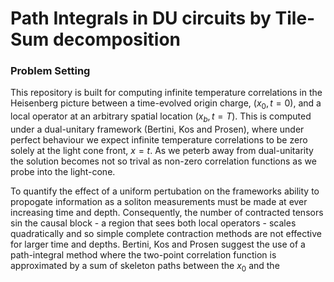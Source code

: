 # Path Integrals in DU circuits by Tile-Sum decomposition

### Problem Setting

This repository is built for computing infinite temperature correlations in the Heisenberg picture between a time-evolved origin charge, $(x_0,t=0)$, and a local operator at an arbitrary spatial location $(x_b,t=T)$. This is computed under a dual-unitary framework (Bertini, Kos and Prosen), where under perfect behaviour we expect infinite temperature correlations to be zero solely at the light cone front, $x = t$. As we peterb away from dual-unitarity the solution becomes not so trival as non-zero correlation functions as we probe into the light-cone.

To quantify the effect of a uniform pertubation on the frameworks ability to propogate information as a soliton measurements must be made at ever increasing time and depth. Consequently, the number of contracted tensors sin the causal block - a region that sees both local operators - scales quadratically and so simple complete contraction methods are not effective for larger time and depths. Bertini, Kos and Prosen suggest the use of a path-integral method where the two-point correlation function is approximated by a sum of skeleton paths between the $x_0$ and the 
